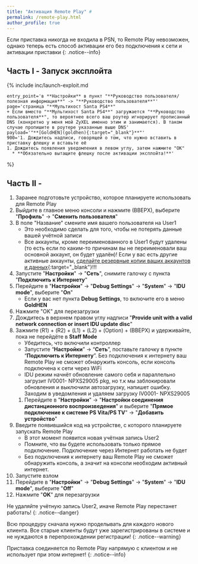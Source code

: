 ```yaml
---
title: "Активация Remote Play" #
permalink: /remote-play.html
author_profile: true
---
```


Если приставка никогда не входила в PSN, то Remote Play невозможен, однако теперь есть способ активации его без подключения к сети и активации приставки
{: .notice--info}

## Часть I - Запуск эксплойта

{% include inc/launch-exploit.md 

	entry_point='в **Настройки** в пункт "**Руководство пользователя/полезная информация**" -> "**Руководство пользователя**"'
	page='страница "**Мультихост Santa PS4**"
    + Если вместо "**Мультихост Santa PS4**" загружается "**Руководство пользователя**", то вероятнее всего ваш роутер игнорирует прописанный DNS (конкретно у меня мой ZyXEL именно этим и занимается). В таком случае пропишите в роутере указанные выше DNS'
	payload='"**[GoldHEN](goldhen){:target="_blank"}**"'
	900='1. Дождитесь надписи, говорящей о том, что нужно вставить в приставку флешку и вставьте её
	1. Дождитесь появления уведомления в левом углу, затем нажмите "OK"
	  * **Обязательно вытащите флешку после активации эксплойта!**'

%}

## Часть II - 

1. Заранее подготовьте устройство, которое планируете использовать для Remote Play 
1. Выйдите в главное меню консоли и нажмите (ВВЕРХ), выберите "**Профиль**" -> "**Сменить пользователя**"
1. В поле "Название" смените имя вашего пользователя на User1 
	* Это необходимо сделать для того, чтобы не потерять данные вашей учётной записи
	* Все аккаунты, кроме переименованного в User1 будут удалены (то есть если по каким-то причинам вы не переименовали ваш основной аккаунт, он будет удалён)! Если у вас есть другие активные аккаунты, [сделайте резервные копии ваших аккаунтов и данных](backup){:target="_blank"}!!!
1. Запустите "**Настройки**" -> "**Сеть**", снимите галочку с пункта "**Подключить к Интернету**"
1. Перейдите в "**Настройки**" -> "**Debug Settings**" -> "**System**" -> "**IDU mode**", выберите "**On**"
	* Если у вас нет пункта **Debug Settings**, то включите его в меню **GoldHEN**
1. Нажмите "OK" для перезагрузки
1. Дождитесь в верхнем правом углу надписи "**Provide unit with a valid network connection or insert IDU update disc**"
1. Зажмите (R1) + (R2) + (L1) + (L2) + (Option) + (ВВЕРХ) и удерживайте, пока не перейдёте в **Staff Mode**
	* Убедитесь, что включили контроллер
	* Запустите “**Настройки**” -> “**Сеть**”, поставьте галочку в пункте “**Подключить к Интернету**”. Без подключения к интернету ваш Remote Play не сможет обнаружить консоль, если консоль подключена к сети через WiFi
	* IDU режим начнёт обновление самого себя и параллельно загрузит IV0001- NPXS29005 pkg, но т.к мы заблокировали обновления и выключили автозагрузку, напишет ошибку. Заходим в уведомления и удаляем загрузку IV0001- NPXS29005
	1. Перейдите в "**Настройки**" -> "**Настройки соединения дистанционного воспроизведения**" и выберите "**Прямое подключение к системе PS Vita/PS TV**" -> "**Добавить устройство**"
1. Введите появившийся код на устройстве, с которого планируете запускать Remote Play 
	* В этот момент появится новая учётная запись User2
	* Помните, что вы будете использовать только прямое подключение. Подключение через Интернет работать не будет
	* Без подключения к интернету ваш Remote Play не сможет обнаружить консоль, а значит на консоли необходим активный интернет. 
1. Запустите взлом 
1. Перейдите в "**Настройки**" -> "**Debug Settings**" -> "**System**" -> "**IDU mode**", выберите "**Off**"
1. Нажмите "**OK**" для перезагрузки

Не удаляйте учётную запись User2, иначе Remote Play перестанет работать! 
{: .notice--danger}

Всю процедуру сначала нужно проделывать для каждого нового клиента. Все старые клиенты будут уже зарегистрированы в системе и не нуждаются в перепрохождении регистрации!
{: .notice--warning}

Приставка соединяется по Remote Play напрямую с клиентом и не использует при этом интернет!
{: .notice--info}